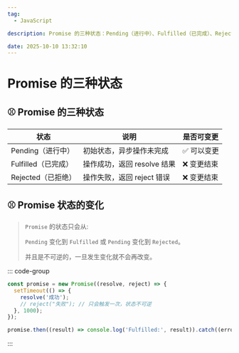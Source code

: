 ```yaml
---
tag:
  - JavaScript

description: Promise 的三种状态：Pending（进行中）、Fulfilled（已完成）、Rejected（已拒绝）

date: 2025-10-10 13:32:10
---
```


# Promise 的三种状态

## ⚾ Promise 的三种状态

| 状态                | 说明                        | 是否可变更  |
| ------------------- | --------------------------- | ----------- |
| Pending（进行中）   | 初始状态，异步操作未完成    | ✅ 可以变更 |
| Fulfilled（已完成） | 操作成功，返回 resolve 结果 | ❌ 变更结束 |
| Rejected（已拒绝）  | 操作失败，返回 reject 错误  | ❌ 变更结束 |

## ⚾ Promise 状态的变化

> `Promise` 的状态只会从:
>
> `Pending` 变化到 `Fulfilled` 或 `Pending` 变化到 `Rejected`。
>
> 并且是不可逆的，一旦发生变化就不会再改变。

::: code-group

```js [] {}
const promise = new Promise((resolve, reject) => {
  setTimeout(() => {
    resolve('成功');
    // reject("失败"); // 只会触发一次，状态不可逆
  }, 1000);
});

promise.then((result) => console.log('Fulfilled:', result)).catch((error) => console.log('Rejected:', error));
```

:::
